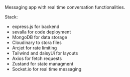 Messaging app with real time conversation functionalities.


<!-- [Visit Project](https://near-messaging.sevalla.app/ "Have fun!") -->

Stack:
- express.js for backend
- sevalla for code deployment
- MongoDB for data storage
- Cloudinary to stora files 
- Arcjet for rate limiting
- Tailwind and daisyUi for layouts
- Axios for fetch requests
- Zustand for state managment
- Socket.io for real time messaging